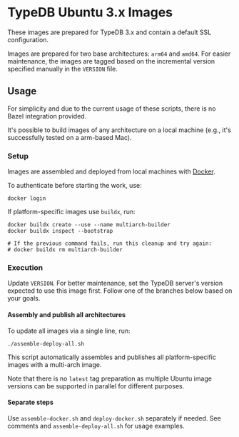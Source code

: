 # TypeDB Ubuntu 3.x Images

These images are prepared for TypeDB 3.x and contain a default SSL configuration.

Images are prepared for two base architectures: `arm64` and `amd64`. For easier maintenance, the images are tagged based
on the incremental version specified manually in the `VERSION` file.

## Usage

For simplicity and due to the current usage of these scripts, there is no Bazel integration provided.

It's possible to build images of any architecture on a local machine (e.g., it's successfully tested on a arm-based
Mac).

### Setup

Images are assembled and deployed from local machines with [Docker](https://www.docker.com/get-started/).

To authenticate before starting the work, use:

```shell
docker login
```

If platform-specific images use `buildx`, run:

```shell 
docker buildx create --use --name multiarch-builder
docker buildx inspect --bootstrap

# If the previous command fails, run this cleanup and try again:
# docker buildx rm multiarch-builder
```

### Execution

Update `VERSION`. For better maintenance, set the TypeDB server's version expected to use this image first. 
Follow one of the branches below based on your goals.

#### Assembly and publish all architectures

To update all images via a single line, run:

```shell 
./assemble-deploy-all.sh
```

This script automatically assembles and publishes all platform-specific images with a multi-arch image.

Note that there is no `latest` tag preparation as multiple Ubuntu image versions can be supported in parallel for
different purposes.

#### Separate steps

Use `assemble-docker.sh` and `deploy-docker.sh` separately if needed. See comments and `assemble-deploy-all.sh` for
usage examples.
